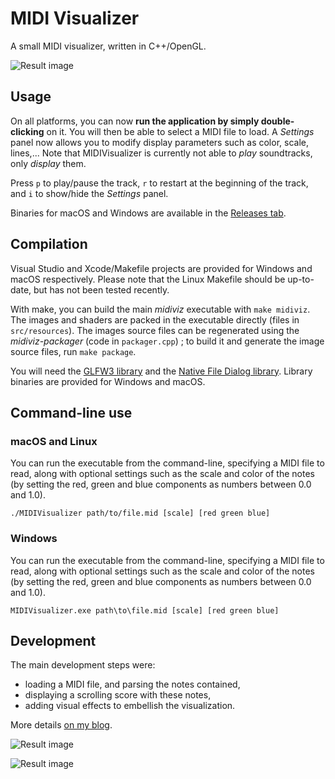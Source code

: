 # MIDI Visualizer

A small MIDI visualizer, written in C++/OpenGL. 

![Result image](result1.png)  

## Usage

On all platforms, you can now **run the application by simply double-clicking** on it. You will then be able to select a MIDI file to load. A *Settings* panel now allows you to modify display parameters such as color, scale, lines,... Note that MIDIVisualizer is currently not able to *play* soundtracks, only *display* them.

Press `p` to play/pause the track, `r` to restart at the beginning of the track, and `i` to show/hide the *Settings* panel. 

Binaries for macOS and Windows are available in the [Releases tab](https://github.com/kosua20/MIDIVisualizer/releases).

## Compilation

Visual Studio and Xcode/Makefile projects are provided for Windows and macOS respectively. Please note that the Linux Makefile should be up-to-date, but has not been tested recently.

With make, you can build the main *midiviz* executable with `make midiviz`.
The images and shaders are packed in the executable directly (files in `src/resources`). The images source files can be regenerated using the *midiviz-packager* (code in `packager.cpp`) ; to build it and generate the image source files, run `make package`.

You will need the [GLFW3 library](http://www.glfw.org) and the [Native File Dialog library](https://github.com/mlabbe/nativefiledialog). Library binaries are provided for Windows and macOS. 


## Command-line use
### macOS and Linux

You can run the executable from the command-line, specifying a MIDI file to read, along with optional settings such as the scale and color of the notes (by setting the red, green and blue components as numbers between 0.0 and 1.0).

    ./MIDIVisualizer path/to/file.mid [scale] [red green blue]
    

### Windows

You can run the executable from the command-line, specifying a MIDI file to read, along with optional settings such as the scale and color of the notes (by setting the red, green and blue components as numbers between 0.0 and 1.0).

    MIDIVisualizer.exe path\to\file.mid [scale] [red green blue]


## Development

The main development steps were:

- loading a MIDI file, and parsing the notes contained,
- displaying a scrolling score with these notes,
- adding visual effects to embellish the visualization.

More details [on my blog](http://blog.simonrodriguez.fr/articles/28-12-2016_midi_visualization_a_case_study.html).

![Result image](result2.png) 

![Result image](result3.png) 

 

 
